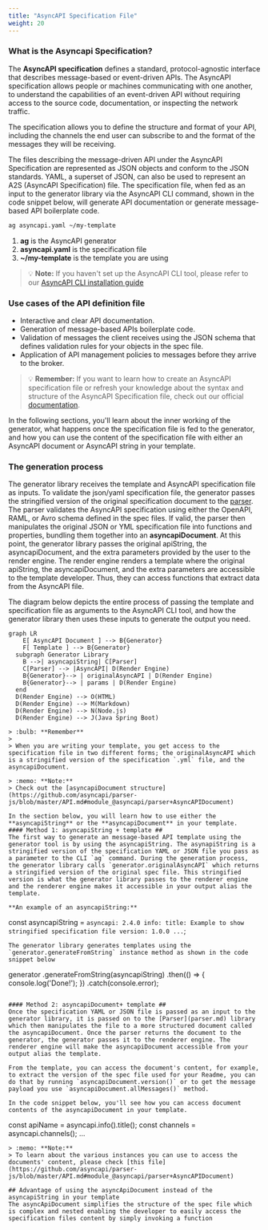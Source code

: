 ```yaml
---
title: "AsyncAPI Specification File"
weight: 20
---
```


### What is the Asyncapi Specification?
The **AsyncAPI specification** defines a standard, protocol-agnostic interface that describes message-based or event-driven APIs. The AsyncAPI specification allows people or machines communicating with one another, to understand the capabilities of an event-driven API without requiring access to the source code, documentation, or inspecting the network traffic.

The specification allows you to define the structure and format of your API, including the channels the end user can subscribe to and the format of the messages they will be receiving. 

The files describing the message-driven API under the AsyncAPI Specification are represented as JSON objects and conform to the JSON standards. YAML, a superset of JSON, can also be used to represent an A2S (AsyncAPI Specification) file. The specification file, when fed as an input to the generator library via the AsyncAPI CLI command, shown in the code snippet below, will generate API documentation or generate message-based API boilerplate code.

```bash
ag asyncapi.yaml ~/my-template
```
1. **ag** is the AsyncAPI generator
2. **asyncapi.yaml** is the specification file
3. **~/my-template** is the template you are using

> :bulb: **Note:** 
If you haven't set up the AsyncAPI CLI tool, please refer to our [AsyncAPI CLI installation guide](installation.md)

### Use cases of the API definition file
- Interactive and clear API documentation.
- Generation of message-based APIs boilerplate code.
- Validation of messages the client receives using the JSON schema that defines validation rules for your objects in the spec file. 
- Application of API management policies to messages before they arrive to the broker.

> :bulb: **Remember:** 
If you want to learn how to create an AsyncAPI specification file or refresh your knowledge about the syntax and structure of the AsyncAPI Specification file, check out our official [documentation](https://www.asyncapi.com/docs/reference/specification/v2.4.0).

In the following sections, you'll learn about the inner working of the generator, what happens once the specification file is fed to the generator, and how you can use the content of the specification file with either an AsyncAPI document or AsyncAPI string in your template.

### The generation process
The generator library receives the template and AsyncAPI specification file as inputs. To validate the json/yaml specification file, the generator passes the stringified version of the original specification document to the [parser](parser.md). The parser validates the AsyncAPI specification using either the OpenAPI, RAML, or Avro schema defined in the spec files. If valid, the parser then manipulates the original JSON or YML specification file into functions and properties, bundling them together into an **asyncapiDocument**. At this point, the generator library passes the original apiString, the asyncapiDocument, and the extra parameters provided by the user to the render engine. The render engine renders a template where the original apiString, the asyncapiDocument, and the extra parameters are accessible to the template developer. Thus, they can access functions that extract data from the AsyncAPI file.

The diagram below depicts the entire process of passing the template and specification file as arguments to the AsyncAPI CLI tool, and how the generator library then uses these inputs to generate the output you need.

``` mermaid
graph LR
    E[ AsyncAPI Document ] --> B{Generator}
    F[ Template ] --> B{Generator}
  subgraph Generator Library
    B -->| asyncapiString| C[Parser]
    C[Parser] --> |AsyncAPI| D(Render Engine)
    B{Generator}--> | originalAsyncAPI | D(Render Engine)
    B{Generator}--> | params | D(Render Engine)
  end
  D(Render Engine) --> O(HTML)
  D(Render Engine) --> M(Markdown)
  D(Render Engine) --> N(Node.js)
  D(Render Engine) --> J(Java Spring Boot)

> :bulb: **Remember**
> 
> When you are writing your template, you get access to the specification file in two different forms; the originalAsyncAPI which is a stringified version of the specification `.yml` file, and the asyncapiDocument.

> :memo: **Note:** 
> Check out the [asyncapiDocument structure](https://github.com/asyncapi/parser-js/blob/master/API.md#module_@asyncapi/parser+AsyncAPIDocument)

In the section below, you will learn how to use either the **asyncapiString** or the **asyncapiDocument** in your template.
#### Method 1: asyncapiString + template ##
The first way to generate an message-based API template using the generator tool is by using the asyncapiString. The asynapiString is a stringified version of the specification YAML or JSON file you pass as a parameter to the CLI `ag` command. During the generation process, the generator library calls `generator.originalAsyncAPI` which returns a stringified version of the original spec file. This stringified version is what the generator library passes to the renderer engine and the renderer engine makes it accessible in your output alias the template.

**An example of an asyncapiString:**
```
const asyncapiString = `
asyncapi: 2.4.0
info:
  title: Example to show stringified specification file
  version: 1.0.0
...
`;

```
The generator library generates templates using the `generator.generateFromString` instance method as shown in the code snippet below

```
generator
  .generateFromString(asyncapiString)
  .then(() => {
    console.log('Done!');
  })
  .catch(console.error);
  ```

#### Method 2: asyncapiDocument+ template ##
Once the specification YAML or JSON file is passed as an input to the generator library, it is passed on to the [Parser](parser.md) library which then manipulates the file to a more structured document called the asyncapiDocument. Once the parser returns the document to the generator, the generator passes it to the renderer engine. The renderer engine will make the asyncapiDocument accessible from your output alias the template.

From the template, you can access the document's content, for example, to extract the version of the spec file used for your Readme, you can do that by running `asyncapiDocument.version()` or to get the message payload you use `asyncapiDocument.allMessages()` method.

In the code snippet below, you'll see how you can access document contents of the asyncapiDocument in your template.

```
  const apiName = asyncapi.info().title();
  const channels = asyncapi.channels();
...
```
> :memo: **Note:**  
> To learn about the various instances you can use to access the documents' content, please check [this file](https://github.com/asyncapi/parser-js/blob/master/API.md#module_@asyncapi/parser+AsyncAPIDocument) 

## Advantage of using the asyncApiDocument instead of the asyncapiString in your template
The asyncApiDocument simplifies the structure of the spec file which is complex and nested enabling the developer to easily access the specification files content by simply invoking a function
  